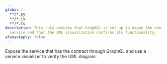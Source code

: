 ```yaml
---
globs: |-
  **/*.py
  **/*.js
  **/*.ts
description: This rule ensures that GraphQL is set up to expoe the contract
  service and that the UML visualization confirms its functionality.
alwaysApply: false
---
```


Expose the service that has the contract through GraphQL and use a service visualizer to verify the UML diagram.